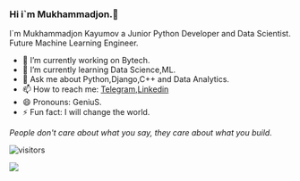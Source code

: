 ### Hi i`m Mukhammadjon.👋
I`m Mukhammadjon Kayumov  a Junior Python Developer and Data Scientist. Future Machine Learning Engineer.

  - 🔭 I’m currently working on Bytech.
  - 🌱 I’m currently learning Data Science,ML.
  - 💬 Ask me about Python,Django,C++ and Data Analytics.
  - 📫 How to reach me: [Telegram](https://t.me/mr_genius001),[Linkedin](https://www.linkedin.com/in/mukhammadjon-kayumov-a59039202)
  - 😄 Pronouns: GeniuS.
  - ⚡ Fun fact: I will change the world.

*People don't care about what you say, they care about what you build.*

 ![visitors](https://visitor-badge.glitch.me/badge?page_id=page.id&left_color=black&right_color=blue)

<img src="https://github-readme-stats.vercel.app/api?username=Mukhammadjon571&&show_icons=true&title_color=AED6F1 &icon_color=bb2acf&text_color=AED6F1&bg_color=151515">
